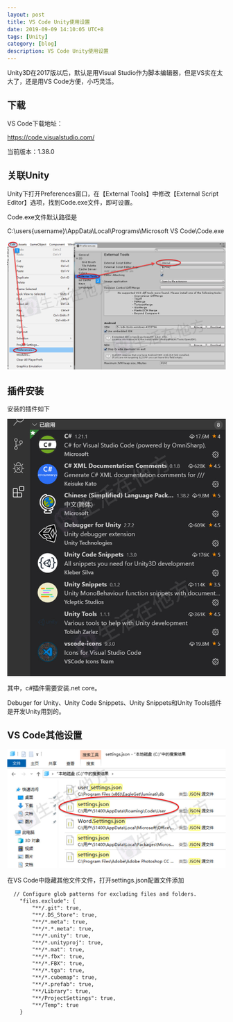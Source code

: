```yaml
---
layout: post
title: VS Code Unity使用设置
date: 2019-09-09 14:10:05 UTC+8
tags: [Unity]
category: [blog]
description: VS Code Unity使用设置
---
```


Unity3D在2017版以后，默认是用Visual Studio作为脚本编辑器，但是VS实在太大了，还是用VS Code方便，小巧灵活。

<!-- more -->

## 下载

VS Code下载地址：

https://code.visualstudio.com/

当前版本：1.38.0

## 关联Unity

Unity下打开Preferences窗口，在【External Tools】中修改【External Script Editor】选项，找到Code.exe文件，即可设置。

Code.exe文件默认路径是

C:\users\{username}\AppData\Local\Programs\Microsoft VS Code\Code.exe

![Unity设置](/images/2019-9-9-VSCode-Unity-Settings.jpg)

## 插件安装

安装的插件如下

![VSCode插件](/images/2019-9-9-VSCode-Unity-Plugins.jpg)

其中，c#插件需要安装.net core。

Debuger for Unity、Unity Code Snippets、Unity Snippets和Unity Tools插件是开发Unity用到的。

## VS Code其他设置

![文件隐藏](/images/2019-9-9-VSCode-Unity-jsion.jpg)

在VS Code中隐藏其他文件文件，打开settings.json配置文件添加

```
  // Configure glob patterns for excluding files and folders.
    "files.exclude": {
        "**/.git": true,
        "**/.DS_Store": true,
        "**/*.meta": true,
        "**/*.*.meta": true,
        "**/*.unity": true,
        "**/*.unityproj": true,
        "**/*.mat": true,
        "**/*.fbx": true,
        "**/*.FBX": true,
        "**/*.tga": true,
        "**/*.cubemap": true,
        "**/*.prefab": true,
        "**/Library": true,
        "**/ProjectSettings": true,
        "**/Temp": true
    }
```